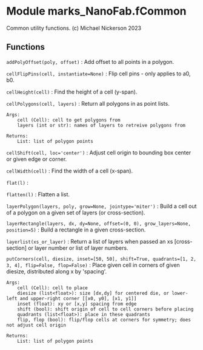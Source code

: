 Module marks_NanoFab.fCommon
============================
Common utility functions.
(c) Michael Nickerson 2023

Functions
---------

    
`addPolyOffset(poly, offset)`
:   Add offset to all points in a polygon.

    
`cellFlipPins(cell, instantiate=None)`
:   Flip cell pins - only applies to a0, b0.

    
`cellHeight(cell)`
:   Find the height of a cell (y-span).

    
`cellPolygons(cell, layers)`
:   Return all polygons in <layers> as point lists.
    
    Args:
        cell (Cell): cell to get polygons from
        layers (int or str): names of layers to retreive polygons from
    
    Returns:
        List: list of polygon points

    
`cellShift(cell, loc='center')`
:   Adjust cell origin to bounding box center or given edge or corner.

    
`cellWidth(cell)`
:   Find the width of a cell (x-span).

    
`flat(l)`
:   

    
`flatten(l)`
:   Flatten a list.

    
`layerPolygon(layers, poly, grow=None, jointype='miter')`
:   Build a cell out of a polygon on a given set of layers (or cross-section).

    
`layerRectangle(layers, dx, dy=None, offset=(0, 0), grow_layers=None, position=5)`
:   Build a rectangle in a given cross-section.

    
`layerlist(xs_or_layer)`
:   Return a list of layers when passed an xs [cross-section] or layer number or list of layer numbers.

    
`putCorners(cell, diesize, inset=[50, 50], shift=True, quadrants=[1, 2, 3, 4], flip=False, flop=False)`
:   Place given cell in corners of given diesize, distributed along x by 'spacing'.
    
    Args:
        cell (Cell): cell to place
        diesize (list<float>): size [dx,dy] for centered die, or lower-left and upper-right corner [[x0, y0], [x1, y1]]
        inset (float): xy or [x,y] spacing from edge
        shift (bool): shift origin of cell to cell corners before placing
        quadrants (list<float>): place in these quadrants
        flip, flop (bool): flip/flop cells at corners for symmetry; does not adjust cell origin
    
    Returns:
        List: list of polygon points